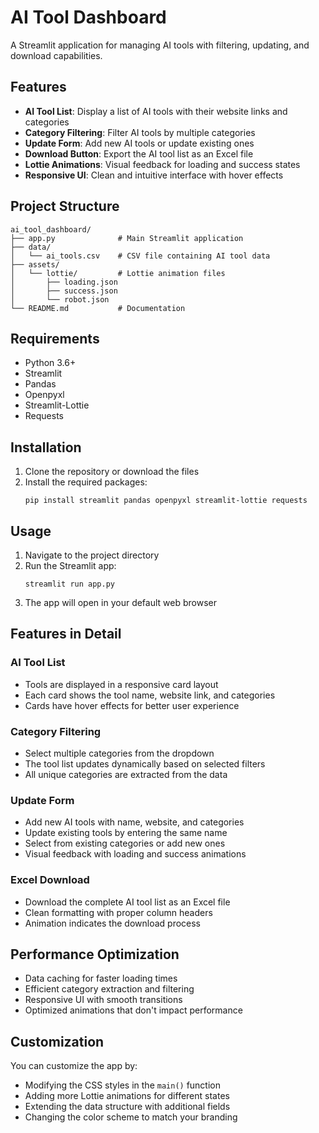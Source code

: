# AI Tool Dashboard

A Streamlit application for managing AI tools with filtering, updating, and download capabilities.

## Features

- **AI Tool List**: Display a list of AI tools with their website links and categories
- **Category Filtering**: Filter AI tools by multiple categories
- **Update Form**: Add new AI tools or update existing ones
- **Download Button**: Export the AI tool list as an Excel file
- **Lottie Animations**: Visual feedback for loading and success states
- **Responsive UI**: Clean and intuitive interface with hover effects

## Project Structure

```
ai_tool_dashboard/
├── app.py              # Main Streamlit application
├── data/
│   └── ai_tools.csv    # CSV file containing AI tool data
├── assets/
│   └── lottie/         # Lottie animation files
│       ├── loading.json
│       ├── success.json
│       └── robot.json
└── README.md           # Documentation
```

## Requirements

- Python 3.6+
- Streamlit
- Pandas
- Openpyxl
- Streamlit-Lottie
- Requests

## Installation

1. Clone the repository or download the files
2. Install the required packages:
   ```
   pip install streamlit pandas openpyxl streamlit-lottie requests
   ```

## Usage

1. Navigate to the project directory
2. Run the Streamlit app:
   ```
   streamlit run app.py
   ```
3. The app will open in your default web browser

## Features in Detail

### AI Tool List
- Tools are displayed in a responsive card layout
- Each card shows the tool name, website link, and categories
- Cards have hover effects for better user experience

### Category Filtering
- Select multiple categories from the dropdown
- The tool list updates dynamically based on selected filters
- All unique categories are extracted from the data

### Update Form
- Add new AI tools with name, website, and categories
- Update existing tools by entering the same name
- Select from existing categories or add new ones
- Visual feedback with loading and success animations

### Excel Download
- Download the complete AI tool list as an Excel file
- Clean formatting with proper column headers
- Animation indicates the download process

## Performance Optimization

- Data caching for faster loading times
- Efficient category extraction and filtering
- Responsive UI with smooth transitions
- Optimized animations that don't impact performance

## Customization

You can customize the app by:
- Modifying the CSS styles in the `main()` function
- Adding more Lottie animations for different states
- Extending the data structure with additional fields
- Changing the color scheme to match your branding

